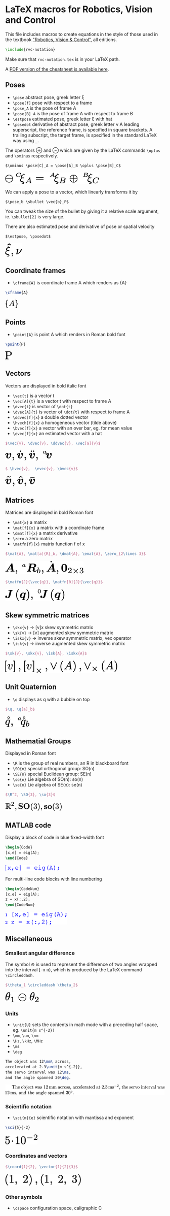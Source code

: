# LaTeX macros for Robotics, Vision and Control

This file includes macros to create equations in the style of those used in the textbook ["Robotics, Vision & Control"](http://petercorke.com/wordpress/rvc), all editions.

```latex
\include{rvc-notation}
```

Make sure that `rvc-notation.tex` is in your LaTeX path.

A [PDF version of the cheatsheet is available here](https://github.com/petercorke/rvc-notation/blob/master/cheatsheet.pdf).

## Poses

* `\pose`        abstract pose, greek letter &xi;
* `\pose[f]`    pose with respect to a frame
* `\pose_A` is the pose of frame A
* `\pose[B]_A` is the pose of frame A with respect to frame B
* `\estpose`  estimated pose, greek letter &xi; with hat
* `\posedot`   derivative of abstract pose, greek letter &nu;
A leading superscript, the reference frame, is specified in square brackets.  A trailing subscript, the target frame, is specified in the standard LaTeX way using `_`.

The operators &oplus; and &ominus; which are given by the LaTeX commands `\oplus`  and `\ominus` respectively.

```\latex
$\ominus \pose[C]_A = \pose[A]_B \oplus \pose[B]_C$
```
![pose](figs/pose.png)

We can apply a pose to a vector, which linearly transforms it by

```\latex
$\pose_b \sbullet \vec{b}_P$
```

You can tweak the size of the bullet by giving it a relative scale argument, ie. `\sbullet[2]` is very large.

There are also estimated pose and derivative of pose or spatial velocity

```\latex
$\estpose, \posedot$
```
![pose](figs/pose2.png)


## Coordinate frames

* `\cframe{A}` is coordinate frame A which renders as {A}

```latex
\cframe{A}
```
![math](figs/frame.png)


## Points

* `\point{A}` is point A which renders in Roman bold font

```latex
\point{P}
```
![math](figs/point.png)


## Vectors

Vectors are displayed in bold italic font

* `\vec{t}` is a vector t 
* `\vec[A]{t}` is a vector t with respect to frame A
* `\dvec{t}` is vector of `\dot{t}`
* `\dvec[A]{t}` is vector of `\dot{t}` with respect to frame A
* `\ddvec[f]{x`}  a double dotted vector 
* `\hvech[f]{x}` a homogeneous vector (tilde above)
* `\bvec[f]{x}` a vector with an over bar, eg. for mean value
* `\evec[f]{x}` an estimated vector with a hat

```latex
$\vec{v}, \dvec{v}, \ddvec{v}, \vec[a]{v}$
```
![math](figs/vec1.png)

```latex
$ \hvec{v},  \evec{v}, \bvec{v}$
```
![math](figs/vec2.png)

## Matrices

Matrices are displayed in bold Roman font

* `\mat{x}`     a matrix
* `\mat[f]{x}`  a matrix with a coordinate frame
* `\dmat[f]{x}`  a matrix derivative
* `\zero` a zero matrix
* `\matfn{f}{x}` matrix function f of x


```latex
$\mat{A}, \mat[a]{R}_b, \dmat{A}, \emat{A}, \zero_{2\times 3}$
```
![math](figs/matrix.png)

```latex
$\matfn{J}{\vec{q}}, \matfn[0]{J}{\vec{q}}$
```
![math](figs/matrix2.png)

## Skew symmetric matrices

* `\skx{v}`  -> [v]x skew symmetric matrix
* `\sk{v}`  -> [v] augmented skew symmetric matrix
* `\iskx{v}`  -> inverse skew symmetric matrix, vex operator
* `\isk{v}`  -> inverse augmented skew symmetric matrix

```latex
$\sk{v}, \skx{v}, \isk{A}, \iskx{A}$
```
![math](figs/skew.png)

## Unit Quaternion

* `\q` displays as q with a bubble on top

```latex
$\q, \q[a]_b$
```
![math](figs/quat.png)

## Mathematial Groups

Displayed in Roman font

* `\R` is the group of real numbers, an R in blackboard font
* `\SO{n}`  special orthogonal group: SO(n)
* `\SE{n}`  special Euclidean group: SE(n)
* `\so{n}`  Lie algebra of SO(n): so(n)
* `\se{n}`  Lie algebra of SE(n): se(n)

```latex
$\R^2, \SO{3}, \so{3}$
```
![math](figs/math.png)

## MATLAB code

Display a block of code in blue fixed-width font

```latex
\begin{Code}
[x,e] = eig(A);
\end{Code}
```
![code](figs/code.png)

For multi-line code blocks with line numbering

```latex
\begin{CodeNum}
[x,e] = eig(A);
z = x(:,2);
\end{CodeNum}
```
![code](figs/code2.png)

## Miscellaneous

### Smallest angular difference
The symbol &circleddash; is used to represent the difference of two angles wrapped into the interval [-&pi; &pi;), which is produced by the LaTeX command `\circleddash`.

```latex
$\theta_1 \circleddash \theta_2$
```
![anglediff](figs/angdiff.png)

### Units

* `\unit{U}` sets the contents in math mode with a preceding half space, eg. `\unit{m s^{-2})`
* `\mm`, `\um`, `\nm`
* `\Hz`, `\kHz`, `\MHz`
* `\ms`
* `\deg`

```latex
The object was 12\mm\ across, 
accelerated at 2.3\unit{m s^{-2}},
the servo interval was 12\ms, 
and the angle spanned 30\deg.
```
![units](figs/units.png)

### Scientific notation

* `\sci{m}{e}` scientific notation with mantissa and exponent

```latex
\sci{5}{-2}
```
![anglediff](figs/sci.png)

### Coordinates and vectors
```latex
$\coord{1}{2}, \vector{1}{2}{3}$
```
![anglediff](figs/coords.png)

### Other symbols

* `\cspace` configuration space, caligraphic C
